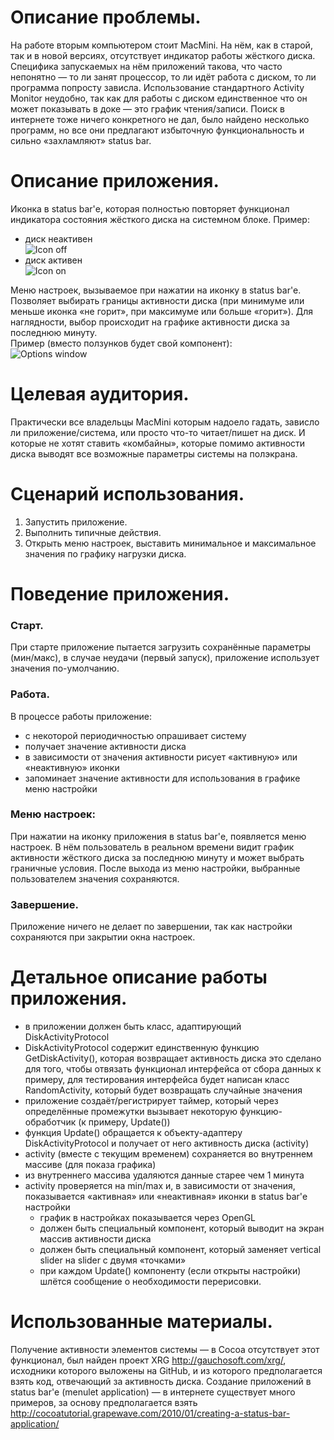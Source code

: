 # Описание проблемы. #
На работе вторым компьютером стоит MacMini. На нём, как в старой, так и в новой версиях, отсутствует индикатор работы жёсткого диска. Специфика запускаемых на нём приложений такова, что часто непонятно — то ли занят процессор, то ли идёт работа с диском, то ли программа попросту зависла.
Использование стандартного Activity Monitor неудобно, так как для работы с диском единственное что он может показывать в доке — это график чтения/записи.
Поиск в интернете тоже ничего конкретного не дал, было найдено несколько программ, но все они предлагают избыточную функциональность и сильно «захламляют» status bar.

# Описание приложения. #
Иконка в status bar'е, которая полностью повторяет функционал индикатора состояния жёсткого диска на системном блоке.
Пример:
* диск неактивен  
![Icon off](https://github.com/tarpaha/osx-project-2/blob/master/doc/images/icon_off.png?raw=true "Icon off")
* диск активен  
![Icon on](https://github.com/tarpaha/osx-project-2/blob/master/doc/images/icon_on.png?raw=true "Icon on")

Меню настроек, вызываемое при нажатии на иконку в status bar'е. Позволяет выбирать границы активности диска (при минимуме или меньше иконка «не горит», при максимуме или больше «горит»). Для наглядности, выбор происходит на графике активности диска за последнюю минуту.  
Пример (вместо ползунков будет свой компонент):  
![Options window](https://github.com/tarpaha/osx-project-2/blob/master/doc/images/activity_graph.png?raw=true "Options window")

# Целевая аудитория. #
Практически все владельцы MacMini которым надоело гадать, зависло ли приложение/система, или просто что-то читает/пишет на диск. И которые не хотят ставить «комбайны», которые помимо активности диска выводят все возможные параметры системы на полэкрана.

# Сценарий использования. #
1. Запустить приложение.
2. Выполнить типичные действия.
3. Открыть меню настроек, выставить минимальное и максимальное значения по графику нагрузки диска.

# Поведение приложения. #

### Старт. ###
При старте приложение пытается загрузить сохранённые параметры (мин/макс), в случае неудачи (первый запуск), приложение использует значения по-умолчанию.

### Работа. ###
В процессе работы приложение:
* с некоторой периодичностью опрашивает систему
* получает значение активности диска
* в зависимости от значения активности рисует «активную» или «неактивную» иконки
* запоминает значение активности для использования в графике меню настройки

### Меню настроек: ###
При нажатии на иконку приложения в status bar'е, появляется меню настроек. В нём пользователь в реальном времени видит график активности жёсткого диска за последнюю минуту и может выбрать граничные условия. После выхода из меню настройки, выбранные пользователем значения сохраняются.

### Завершение. ###
Приложение ничего не делает по завершении, так как настройки сохраняются при закрытии окна настроек.

# Детальное описание работы приложения. #
* в приложении должен быть класс, адаптирующий DiskActivityProtocol
* DiskActivityProtocol содержит единственную функцию GetDiskActivity(), которая возвращает активность диска
это сделано для того, чтобы отвязать функционал интерфейса от сбора данных
к примеру, для тестирования интерфейса будет написан класс RandomActivity, который будет возвращать случайные значения
* приложение создаёт/регистрирует таймер, который через определённые промежутки вызывает некоторую функцию-обработчик (к примеру, Update())
* функция Update() обращается к объекту-адаптеру DiskActivityProtocol и получает от него активность диска (activity)
* activity (вместе с текущим временем) сохраняется во внутреннем массиве (для показа графика)
* из внутреннего массива удаляются данные старее чем 1 минута
* activity проверяется на min/max и, в зависимости от значения, показывается «активная» или «неактивная» иконки в status bar'е
настройки
	* график в настройках показывается через OpenGL
	* должен быть специальный компонент, который выводит на экран массив активности диска
	* должен быть специальный компонент, который заменяет vertical slider на slider с двумя «точками»
	* при каждом Update() компоненту (если открыты настройки) шлётся сообщение о необходимости перерисовки.

# Использованные материалы. #
Получение активности элементов системы — в Cocoa отсутствует этот функционал, был найден проект XRG http://gauchosoft.com/xrg/, исходники которого выложены на GitHub, и из которого предполагается взять код, отвечающий за активность диска.
Создание приложений в status bar'е (menulet application) — в интернете существует много примеров, за основу предполагается взять http://cocoatutorial.grapewave.com/2010/01/creating-a-status-bar-application/